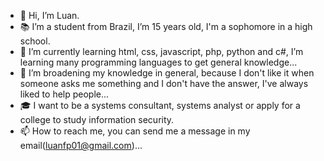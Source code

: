- 👋 Hi, I’m Luan.
- 📚 I’m a student from Brazil, I’m 15 years old, I'm a sophomore in a high school.
- 🌱 I’m currently learning html, css, javascript, php, python and c#, I’m learning many programming languages to get general knowledge...
- 💞️ I’m broadening my knowledge in general, because I don't like it when someone asks me something and I don't have the answer, I've always liked to help people...
- 🎓 I want to be a systems consultant, systems analyst or apply for a college to study information security.
- 📫 How to reach me, you can send me a message in my email(luanfp01@gmail.com)...

<!---
luancoding220/luancoding220 is a ✨ special ✨ repository because its `README.md` (this file) appears on your GitHub profile.
You can click the Preview link to take a look at your changes.
--->
